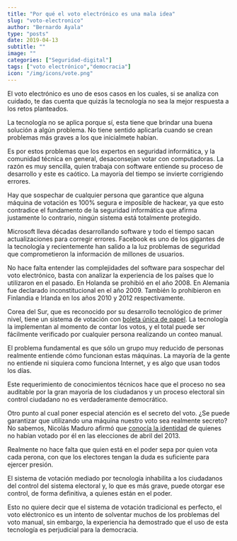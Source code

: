 ```yaml
---
title: "Por qué el voto electrónico es una mala idea"
slug: "voto-electronico"
author: "Bernardo Ayala"
type: "posts"
date: 2019-04-13
subtitle: ""
image: ""
categories: ["Seguridad-digital"]
tags: ["voto electrónico","democracia"]
icon: "/img/icons/vote.png"
---
```


El voto electrónico es uno de esos casos en los cuales, si se analiza con cuidado, te das cuenta que quizás la tecnología no sea la mejor respuesta a los retos planteados.<!--more-->

La tecnología no se aplica porque sí, esta tiene que brindar una buena solución a algún problema. No tiene sentido aplicarla cuando se crean problemas más graves a los que inicialmete habían.

Es por estos problemas que los expertos en seguridad informática, y la comunidad técnica en general, desaconsejan votar con computadoras. La razón es muy sencilla, quien trabaja con software entiende su proceso de desarrollo y este es caótico. La mayoría del tiempo se invierte corrigiendo errores.

Hay que sospechar de cualquier persona que garantice que alguna máquina de votación es 100% segura e imposible de hackear, ya que esto contradice el fundamento de la seguridad informática que afirma justamente lo contrario, ningún sistema está totalmente protegido.

Microsoft lleva décadas desarrollando software y todo el tiempo sacan actualizaciones para corregir errores. Facebook es uno de los gigantes de la tecnología y recientemente han salido a la luz problemas de seguridad que comprometieron la información de millones de usuarios.

No hace falta entender las complejidades del software para sospechar del voto electrónico, basta con analizar la experiencia de los países que lo utilizaron en el pasado. En Holanda se prohibió en el año 2008. En Alemania fue declarado inconstitucional en el año 2009. También lo prohibieron en Finlandia e Irlanda en los años 2010 y 2012 respectivamente.

Corea del Sur, que es reconocido por su desarrollo tecnológico de primer nivel, tiene un sistema de votación con [boleta única de papel](https://www.youtube.com/watch?v=Lx69LWfzSFI). La tecnología la implementan al momento de contar los votos, y el total puede ser fácilmente verificado por cualquier persona realizando un conteo manual.

El problema fundamental es que sólo un grupo muy reducido de personas realmente entiende cómo funcionan estas máquinas. La mayoría de la gente no entiende ni siquiera como funciona Internet, y es algo que usan todos los días.

Este requerimiento de conocimientos técnicos hace que el proceso no sea auditable por la gran mayoría de los ciudadanos y un proceso electoral sin control ciudadano no es verdaderamente democrático.

Otro punto al cual poner especial atención es el secreto del voto. ¿Se puede garantizar que utilizando una máquina nuestro voto sea realmente secreto? No sabemos, Nicolás Maduro afirmó que [conocía la identidad](https://www.elnuevoherald.com/noticias/mundo/america-latina/venezuela-es/article2023161.html) de quienes no habían votado por él en las elecciones de abril del 2013.

Realmente no hace falta que quien está en el poder sepa por quien vota cada perona, con que los electores tengan la duda es suficiente para ejercer presión.

El sistema de votación mediado por tecnología inhabilita a los ciudadanos del control del sistema electoral y, lo que es más grave, puede otorgar ese control, de forma definitiva, a quienes están en el poder.

Esto no quiere decir que el sistema de votación tradicional es perfecto, el voto eléctronico es un intento de solventar muchos de los problemas del voto manual, sin embargo, la experiencia ha demostrado que el uso de esta tecnología es perjudicial para la democracia.
